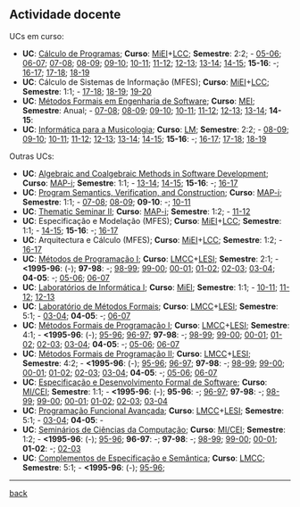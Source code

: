 
## Actividade docente

UCs em curso:

* **UC**: [Cálculo de Programas](http://www.di.uminho.pt/~jno/html/cp.html); **Curso**: [MiEI](http://miei.di.uminho.pt)+[LCC](http://lcc.di.uminho.pt); **Semestre**: 2:2;  - [05-06](http://www.di.uminho.pt/~jsp/CalcProg/); [06-07](http://www.di.uminho.pt/~jno/html/cp-0607.html); [07-08](http://www.di.uminho.pt/~jno/html/cp-0708.html); [08-09](http://www.di.uminho.pt/~jno/html/cp-0809.html); [09-10](http://wiki.di.uminho.pt/twiki/bin/view/Education/CP0910/WebHome); [10-11](http://wiki.di.uminho.pt/twiki/bin/view/Education/CP1011/WebHome); [11-12](http://wiki.di.uminho.pt/twiki/bin/view/Education/CP1112/WebHome); [12-13](http://wiki.di.uminho.pt/twiki/bin/view/Education/CP1213/WebHome); [13-14](http://wiki.di.uminho.pt/twiki/bin/view/Education/CP1314/WebHome); [14-15](http://wiki.di.uminho.pt/twiki/bin/view/Education/CP1415/WebHome); **15-16**: -; [16-17](http://wiki.di.uminho.pt/twiki/bin/view/Education/CP1617/WebHome); [17-18](http://wiki.di.uminho.pt/twiki/bin/view/Education/CP1718/WebHome); [18-19](http://wiki.di.uminho.pt/twiki/bin/view/Education/CP/WebHome)
* **UC**: Cálculo de Sistemas de Informação (MFES); **Curso**: [MiEI](http://miei.di.uminho.pt)+[LCC](http://lcc.di.uminho.pt); **Semestre**: 1:1;  - [17-18](http://wiki.di.uminho.pt/twiki/bin/view/Education/MFES1718/CSI); [18-19](http://wiki.di.uminho.pt/twiki/bin/view/Education/MFES1819/CSI); [19-20](http://wiki.di.uminho.pt/twiki/bin/view/Education/MFES/CSI)
* **UC**: [Métodos Formais em Engenharia de Software](http://mei.di.uminho.pt/?q=pt-pt/mfes); **Curso**: [MEI](http://mei.di.uminho.pt); **Semestre**: Anual;  - [07-08](http://www.di.uminho.pt/~jno/html/mfes-0708.html); [08-09](http://www.di.uminho.pt/~jno/html/mfes-0809.html); [09-10](http://wiki.di.uminho.pt/twiki/bin/view/Education/MFES0910); [10-11](http://wiki.di.uminho.pt/twiki/bin/view/Education/MFES1011); [11-12](http://wiki.di.uminho.pt/twiki/bin/view/Education/MFES1112); [12-13](http://wiki.di.uminho.pt/twiki/bin/view/Education/MFES1213); [13-14](http://wiki.di.uminho.pt/twiki/bin/view/Education/MFES1314); **14-15**:
* **UC**: [Informática para a Musicologia](http://www.di.uminho.pt/~jno/html/ipm.html); **Curso**: [LM](http://www.musica.ilch.uminho.pt/); **Semestre**: 2:2;  - [08-09](http://www.di.uminho.pt/~jno/html/ipm-0809.html); [09-10](http://www.di.uminho.pt/~jno/html/ipm-0910.html); [10-11](http://www.di.uminho.pt/~jno/html/ipm-1011.html); [11-12](http://www.di.uminho.pt/~jno/html/ipm-1112.html); [12-13](http://www.di.uminho.pt/~jno/html/ipm-1213.html); [13-14](http://www.di.uminho.pt/~jno/html/ipm-1314.html); [14-15](http://www.di.uminho.pt/~jno/html/ipm-1415.html); **15-16**: -; [16-17](http://www.di.uminho.pt/~jno/html/ipm-1617.html); [17-18](http://www.di.uminho.pt/~jno/html/ipm-1718.html); [18-19](http://www.di.uminho.pt/~jno/html/ipm-1819.html)

Outras UCs:

* **UC**: [Algebraic and Coalgebraic Methods in Software Development](http://www.map.edu.pt/i/2014/courses); **Curso**: [MAP-i](http://www.map.edu.pt/i/); **Semestre**: 1:1;  - [13-14](http://wiki.di.uminho.pt/twiki/bin/view/Education/ACMSD/WebHome); [14-15](http://wiki.di.uminho.pt/twiki/bin/view/Education/ACMSD/WebHome); **15-16**: -; [16-17](http://wiki.di.uminho.pt/twiki/bin/view/Education/ACMSD/WebHome)
* **UC**: [Program Semantics, Verification, and Construction](http://wiki.di.uminho.pt/twiki/bin/view/Education/MapiFc/WebHome); **Curso**: [MAP-i](http://www.map.edu.pt/i/); **Semestre**: 1:1;  - [07-08](http://wiki.di.uminho.pt/twiki/bin/view/Education/MapiFc/0708); [08-09](http://wiki.di.uminho.pt/twiki/bin/view/Education/MapiFc/0809); **09-10**: -; [10-11](http://wiki.di.uminho.pt/twiki/bin/view/Education/MapiFc/1011)
* **UC**: [Thematic Seminar II](http://www.di.uminho.pt/~jno/MAPi-TS-1112); **Curso**: [MAP-i](http://www.map.edu.pt/i/); **Semestre**: 1:2;  - [11-12](http://www.di.uminho.pt/~jno/MAPi-TS-1112)
* **UC**: Especificação e Modelação (MFES); **Curso**: [MiEI](http://miei.di.uminho.pt)+[LCC](http://lcc.di.uminho.pt); **Semestre**: 1:1;  - [14-15](http://wiki.di.uminho.pt/twiki/bin/view/Education/EM/WebHome); **15-16**: -; [16-17](http://wiki.di.uminho.pt/twiki/bin/view/Education/EM/WebHome)
* **UC**: Arquitectura e Cálculo (MFES); **Curso**: [MiEI](http://miei.di.uminho.pt)+[LCC](http://lcc.di.uminho.pt); **Semestre**: 1:2;  - [16-17](http://wiki.di.uminho.pt/twiki/bin/view/Education/MFES1617/AC)
* **UC**: [Métodos de Programação I](http://www.di.uminho.pt/~jno/html/mpi.html); **Curso**: [LMCC](http://www.di.uminho.pt/lmcc)+[LESI](http://www.di.uminho.pt/lesi); **Semestre**: 2:1;  - **<1995-96**: (-); **97-98**: -; [98-99](http://www.di.uminho.pt/~jno/html/mpi-9899.html); [99-00](http://www.di.uminho.pt/~jno/html/mpi-9900.html); [00-01](http://www.di.uminho.pt/~jno/html/mpi-0001.html); [01-02](http://www.di.uminho.pt/~jno/html/mpi-0102.html); [02-03](http://www.di.uminho.pt/~jno/html/mpi-0203.html); [03-04](http://www.di.uminho.pt/~jno/html/mpi-0304.html); **04-05**: -; [05-06](http://www.di.uminho.pt/~jno/html/mpi-0506.html); [06-07](http://www.di.uminho.pt/~jno/html/mpi-0607.html)
* **UC**: [Laboratórios de Informática I](http://www.di.uminho.pt/ensino/licenciaturas/lei/plano-de-estudos/laboratorios-de-informatica-i); **Curso**: [MiEI](http://miei.di.uminho.pt); **Semestre**: 1:1;  - [10-11](http://wiki.di.uminho.pt/twiki/bin/view/Education/LI11011/WebHome); [11-12](http://wiki.di.uminho.pt/twiki/bin/view/Education/LI11112/WebHome); [12-13](http://wiki.di.uminho.pt/twiki/bin/view/Education/LI1/WebHome)
* **UC**: [Laboratório de Métodos Formais](http://www.di.uminho.pt/~jno/html/labmf.html); **Curso**: [LMCC](http://www.di.uminho.pt/lmcc)+[LESI](http://www.di.uminho.pt/lesi); **Semestre**: 5:1;  - [03-04](http://www.di.uminho.pt/~jno/html/labmf.html); **04-05**: -; [06-07](http://www.di.uminho.pt/~jno/html/labmf.html)
* **UC**: [Métodos Formais de Programação I](http://www.di.uminho.pt/~jno/html/mi.html); **Curso**: [LMCC](http://www.di.uminho.pt/lmcc)+[LESI](http://www.di.uminho.pt/lesi); **Semestre**: 4:1;  - **<1995-96**: (-); [95-96](http://www.di.uminho.pt/~jno/html/mfp-i-9596.html); [96-97](http://www.di.uminho.pt/~jno/html/mfp-i-9697.html); **97-98**: -; [98-99](http://www.di.uminho.pt/~jno/html/mi-9899.html); [99-00](http://www.di.uminho.pt/~jno/html/mi-9900.html); [00-01](http://www.di.uminho.pt/~jno/html/mi-0001.html); [01-02](http://www.di.uminho.pt/~jno/html/mi-0102.html); [02-03](http://www.di.uminho.pt/~jno/html/mi-0203.html); [03-04](http://www.di.uminho.pt/~jno/html/mi-0304.html); **04-05**: -; [05-06](http://www.di.uminho.pt/~jno/html/mi-0506.html); [06-07](http://www.di.uminho.pt/~jno/html/mi-0607.html)
* **UC**: [Métodos Formais de Programação II](http://www.di.uminho.pt/~jno/html/mii.html); **Curso**: [LMCC](http://www.di.uminho.pt/lmcc)+[LESI](http://www.di.uminho.pt/lesi); **Semestre**: 4:2;  - **<1995-96**: (-); [95-96](http://www.di.uminho.pt/~jno/html/mii-9596.html); [96-97](http://www.di.uminho.pt/~jno/html/mii-9697.html); **97-98**: -; [98-99](http://www.di.uminho.pt/~jno/html/mii-9899.html); [99-00](http://www.di.uminho.pt/~jno/html/mii-9900.html); [00-01](http://www.di.uminho.pt/~jno/html/mii-0001.html); [01-02](http://www.di.uminho.pt/~jno/html/mii-0102.html); [02-03](http://www.di.uminho.pt/~jno/html/mii-0203.html); [03-04](http://www.di.uminho.pt/~jno/html/mii-0304.html); **04-05**: -; [05-06](http://www.di.uminho.pt/~jno/html/mii-0506.html); [06-07](http://www.di.uminho.pt/~jno/html/mii-0607.html)
* **UC**: [Especificação e Desenvolvimento Formal de Software](http://www.di.uminho.pt/~jno/html/edfs.html); **Curso**: [MI/CEI](http://mi.di.uminho.pt/); **Semestre**: 1:1;  - **<1995-96**: (-); **95-96**: -; [96-97](http://www.di.uminho.pt/~jno/html/edfs-9697.html); **97-98**: -; [98-99](http://www.di.uminho.pt/~jno/html/edfs-9899.html); [99-00](http://www.di.uminho.pt/~jno/html/edfs-9900.html); [00-01](http://www.di.uminho.pt/~jno/html/edfs-0001.html); [01-02](http://www.di.uminho.pt/~jno/html/edfs-0102.html); [02-03](http://www.di.uminho.pt/~jno/html/edfs-0203.html); [03-04](http://www.di.uminho.pt/~jno/html/edfs-0304.html)
* **UC**: [Programação Funcional Avançada](http://www.di.uminho.pt/~jno/html/afp.html); **Curso**: [LMCC](http://www.di.uminho.pt/lmcc)+[LESI](http://www.di.uminho.pt/lesi); **Semestre**: 5:1;  - [03-04](http://www.di.uminho.pt/~jno/html/afp.html); **04-05**: -
* **UC**: [Seminários de Ciências da Computação](http://www.di.uminho.pt/~jno/html/scc.html); **Curso**: [MI/CEI](http://mi.di.uminho.pt/); **Semestre**: 1:2;  - **<1995-96**: (-); [95-96](http://www.di.uminho.pt/~jno/html/scc-9596.html); **96-97**: -; **97-98**: -; [98-99](http://www.di.uminho.pt/~jno/html/scc-9899.html); [99-00](http://www.di.uminho.pt/~jno/html/scc-9900.html); [00-01](http://www.di.uminho.pt/~jno/html/scc-0001.html); **01-02**: -; [02-03](http://www.di.uminho.pt/~jno/html/scc-0102.html)
* **UC**: [Complementos de Especificação e Semântica](http://www.di.uminho.pt/~jno/html/7009o4.html); **Curso**: [LMCC](http://www.di.uminho.pt/lmcc); **Semestre**: 5:1;  - **<1995-96**: (-); [95-96](http://www.di.uminho.pt/~jno/ps/o6-9596.pdf); 

---

[back](https://www.di.uminho.pt/~jno)
